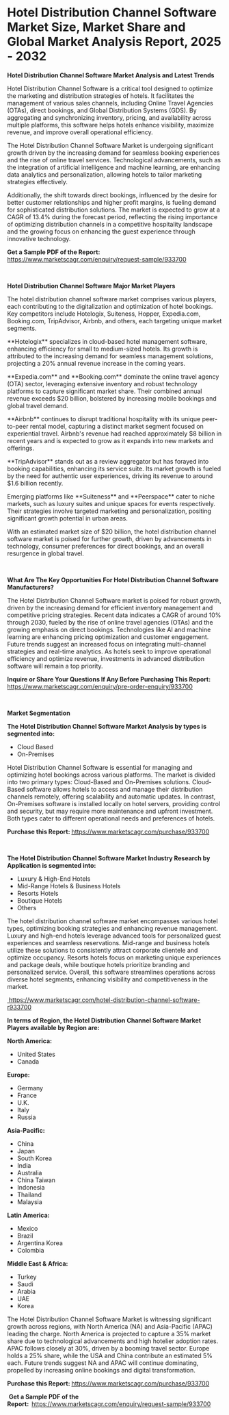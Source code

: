<p><h1>Hotel Distribution Channel Software Market Size, Market Share and Global Market Analysis Report, 2025 - 2032</h1></p><p><strong>Hotel Distribution Channel Software Market Analysis and Latest Trends</strong></p>
<p><p>Hotel Distribution Channel Software is a critical tool designed to optimize the marketing and distribution strategies of hotels. It facilitates the management of various sales channels, including Online Travel Agencies (OTAs), direct bookings, and Global Distribution Systems (GDS). By aggregating and synchronizing inventory, pricing, and availability across multiple platforms, this software helps hotels enhance visibility, maximize revenue, and improve overall operational efficiency.</p><p>The Hotel Distribution Channel Software Market is undergoing significant growth driven by the increasing demand for seamless booking experiences and the rise of online travel services. Technological advancements, such as the integration of artificial intelligence and machine learning, are enhancing data analytics and personalization, allowing hotels to tailor marketing strategies effectively. </p><p>Additionally, the shift towards direct bookings, influenced by the desire for better customer relationships and higher profit margins, is fueling demand for sophisticated distribution solutions. The market is expected to grow at a CAGR of 13.4% during the forecast period, reflecting the rising importance of optimizing distribution channels in a competitive hospitality landscape and the growing focus on enhancing the guest experience through innovative technology.</p></p>
<p><strong>Get a Sample PDF of the Report:&nbsp;</strong> <a href="https://www.marketscagr.com/enquiry/request-sample/933700?utm_campaign=2039&utm_medium=2&utm_source=Github&utm_content=ia&utm_term=18042025&utm_id=hotel-distribution-channel-software">https://www.marketscagr.com/enquiry/request-sample/933700</a></p>
<p>&nbsp;</p>
<p><strong>Hotel Distribution Channel Software Major Market Players</strong></p>
<p><p>The hotel distribution channel software market comprises various players, each contributing to the digitalization and optimization of hotel bookings. Key competitors include Hotelogix, Suiteness, Hopper, Expedia.com, Booking.com, TripAdvisor, Airbnb, and others, each targeting unique market segments.</p><p>**Hotelogix** specializes in cloud-based hotel management software, enhancing efficiency for small to medium-sized hotels. Its growth is attributed to the increasing demand for seamless management solutions, projecting a 20% annual revenue increase in the coming years.</p><p>**Expedia.com** and **Booking.com** dominate the online travel agency (OTA) sector, leveraging extensive inventory and robust technology platforms to capture significant market share. Their combined annual revenue exceeds $20 billion, bolstered by increasing mobile bookings and global travel demand.</p><p>**Airbnb** continues to disrupt traditional hospitality with its unique peer-to-peer rental model, capturing a distinct market segment focused on experiential travel. Airbnb's revenue had reached approximately $8 billion in recent years and is expected to grow as it expands into new markets and offerings.</p><p>**TripAdvisor** stands out as a review aggregator but has forayed into booking capabilities, enhancing its service suite. Its market growth is fueled by the need for authentic user experiences, driving its revenue to around $1.6 billion recently.</p><p>Emerging platforms like **Suiteness** and **Peerspace** cater to niche markets, such as luxury suites and unique spaces for events respectively. Their strategies involve targeted marketing and personalization, positing significant growth potential in urban areas.</p><p>With an estimated market size of $20 billion, the hotel distribution channel software market is poised for further growth, driven by advancements in technology, consumer preferences for direct bookings, and an overall resurgence in global travel.</p></p>
<p>&nbsp;</p>
<p><strong>What Are The Key Opportunities For Hotel Distribution Channel Software Manufacturers?</strong></p>
<p><p>The Hotel Distribution Channel Software market is poised for robust growth, driven by the increasing demand for efficient inventory management and competitive pricing strategies. Recent data indicates a CAGR of around 10% through 2030, fueled by the rise of online travel agencies (OTAs) and the growing emphasis on direct bookings. Technologies like AI and machine learning are enhancing pricing optimization and customer engagement. Future trends suggest an increased focus on integrating multi-channel strategies and real-time analytics. As hotels seek to improve operational efficiency and optimize revenue, investments in advanced distribution software will remain a top priority.</p></p>
<p><strong>Inquire or Share Your Questions If Any Before Purchasing This Report:</strong> <a href="https://www.marketscagr.com/enquiry/pre-order-enquiry/933700?utm_campaign=2039&utm_medium=2&utm_source=Github&utm_content=ia&utm_term=18042025&utm_id=hotel-distribution-channel-software">https://www.marketscagr.com/enquiry/pre-order-enquiry/933700</a></p>
<p>&nbsp;</p>
<p><strong>Market Segmentation</strong></p>
<p><strong>The Hotel Distribution Channel Software Market Analysis by types is segmented into:</strong></p>
<p><ul><li>Cloud Based</li><li>On-Premises</li></ul></p>
<p><p>Hotel Distribution Channel Software is essential for managing and optimizing hotel bookings across various platforms. The market is divided into two primary types: Cloud-Based and On-Premises solutions. Cloud-Based software allows hotels to access and manage their distribution channels remotely, offering scalability and automatic updates. In contrast, On-Premises software is installed locally on hotel servers, providing control and security, but may require more maintenance and upfront investment. Both types cater to different operational needs and preferences of hotels.</p></p>
<p><strong>Purchase this Report:&nbsp;</strong><a href="https://www.marketscagr.com/purchase/933700?utm_campaign=2039&utm_medium=2&utm_source=Github&utm_content=ia&utm_term=18042025&utm_id=hotel-distribution-channel-software">https://www.marketscagr.com/purchase/933700</a></p>
<p>&nbsp;</p>
<p><strong>The Hotel Distribution Channel Software Market Industry Research by Application is segmented into:</strong></p>
<p><ul><li>Luxury & High-End Hotels</li><li>Mid-Range Hotels & Business Hotels</li><li>Resorts Hotels</li><li>Boutique Hotels</li><li>Others</li></ul></p>
<p><p>The hotel distribution channel software market encompasses various hotel types, optimizing booking strategies and enhancing revenue management. Luxury and high-end hotels leverage advanced tools for personalized guest experiences and seamless reservations. Mid-range and business hotels utilize these solutions to consistently attract corporate clientele and optimize occupancy. Resorts hotels focus on marketing unique experiences and package deals, while boutique hotels prioritize branding and personalized service. Overall, this software streamlines operations across diverse hotel segments, enhancing visibility and competitiveness in the market.</p></p>
<p><a href="https://www.marketscagr.com/hotel-distribution-channel-software-r933700?utm_campaign=2039&utm_medium=2&utm_source=Github&utm_content=ia&utm_term=18042025&utm_id=hotel-distribution-channel-software">&nbsp;https://www.marketscagr.com/hotel-distribution-channel-software-r933700</a></p>
<p><strong>In terms of Region, the Hotel Distribution Channel Software Market Players available by Region are:</strong></p>
<p>
    <p> <strong> North America: </strong>
        <ul>
            <li>United States</li>
            <li>Canada</li>
        </ul>
        </p> 
    <p> <strong> Europe: </strong>
        <ul>
            <li>Germany</li>
            <li>France</li>
            <li>U.K.</li>
            <li>Italy</li>
            <li>Russia</li>
        </ul>
        </p> 
    <p> <strong> Asia-Pacific: </strong>
        <ul>
            <li>China</li>
            <li>Japan</li>
            <li>South Korea</li>
            <li>India</li>
            <li>Australia</li>
            <li>China Taiwan</li>
            <li>Indonesia</li>
            <li>Thailand</li>
            <li>Malaysia</li>
        </ul>
        </p> 
    <p> <strong> Latin America: </strong>
        <ul>
            <li>Mexico</li>
            <li>Brazil</li>
            <li>Argentina Korea</li>
            <li>Colombia</li>
        </ul>
        </p> 
    <p> <strong> Middle East & Africa: </strong>
        <ul>
            <li>Turkey</li>
            <li>Saudi</li>
            <li>Arabia</li>
            <li>UAE</li>
            <li>Korea</li>
        </ul>
    </p>
    </p>
<p><p>The Hotel Distribution Channel Software Market is witnessing significant growth across regions, with North America (NA) and Asia-Pacific (APAC) leading the charge. North America is projected to capture a 35% market share due to technological advancements and high hotelier adoption rates. APAC follows closely at 30%, driven by a booming travel sector. Europe holds a 25% share, while the USA and China contribute an estimated 5% each. Future trends suggest NA and APAC will continue dominating, propelled by increasing online bookings and digital transformation.</p></p>
<p><strong>Purchase this Report: </strong><a href="https://www.marketscagr.com/purchase/933700?utm_campaign=2039&utm_medium=2&utm_source=Github&utm_content=ia&utm_term=18042025&utm_id=hotel-distribution-channel-software">https://www.marketscagr.com/purchase/933700</a></p>
<p>&nbsp;<strong>Get a Sample PDF of the Report:&nbsp;&nbsp;</strong><a href="https://www.marketscagr.com/enquiry/request-sample/933700?utm_campaign=2039&utm_medium=2&utm_source=Github&utm_content=ia&utm_term=18042025&utm_id=hotel-distribution-channel-software">https://www.marketscagr.com/enquiry/request-sample/933700</a></p>
<p><strong></strong></p>
<p><p></p><p></p><p></p></p>